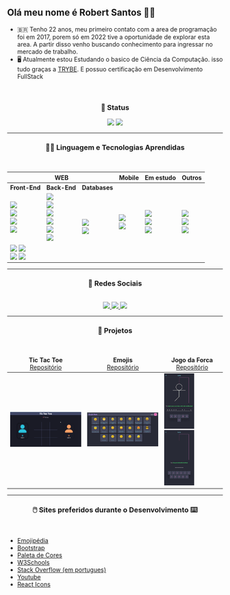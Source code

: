 ## Olá meu nome é Robert Santos 👏🏼

- 🇧🇷 Tenho 22 anos, meu primeiro contato com a area de programação foi em 2017, porem só em 2022 tive a oportunidade de explorar esta area. A partir disso venho buscando conhecimento para ingressar no mercado de trabalho.
- 🖥️ Atualmente estou Estudando o basico de Ciência da Computação. isso tudo graças a <a href="https://github.com/tryber" target="_blank">TRYBE</a>. E possuo certificação em Desenvolvimento FullStack
<!-- - 💪🏼 A seguir um dos meus projetos ainda em desenvolvimento <a href="https://robertsantos-dev.github.io/" target="_blank">MEU PROJETO</a> -->
<br>

<h3 align="center">🤳 Status</h3>
<div align="center">
  <img width="390px" src="https://github-readme-stats.vercel.app/api?username=RobertSantos-dev&bg_color=45,000000,030147&hide_border=true&show_icons=true&title_color=00d5ff&text_color=ffffff&icon_color=04cc5b" />
  <img width="350px" src="https://github-readme-stats.vercel.app/api/top-langs/?username=RobertSantos-dev&icon_color=04cc5b&&bg_color=45,000000,030147&text_color=ffffff&hide_border=true&title_color=00d5ff&theme_name=dracula&layout=compact" />
</div>
<hr>
  
<h3 align="center"> 👨‍💻 Linguagem e Tecnologias Aprendidas</h3>
<br>

<table align="center">
  <thead>
    <tr>
      <th colspan="3">WEB</th>
      <th rowspan="1">Mobile</th>
      <th>Em estudo</th>
      <th>Outros</th>
    </tr>
  </thead>
  <tbody>
    <tr>
      <td align="center"><strong>Front-End</strong></td>
      <td align="center"><strong>Back-End</strong</td>
      <td align="center"><strong>Databases</strong></td>
      <td rowspan="3">
        <img src="https://img.shields.io/badge/Expo-1B1F23?style=for-the-badge&logo=expo&logoColor=white" />
        </br>
        <img src="https://img.shields.io/badge/React_Native-20232A?style=for-the-badge&logo=react&logoColor=61DAFB" />
      </td>
      <td rowspan="3">
        <img src="https://img.shields.io/badge/Cypress-17202C?style=for-the-badge&logo=cypress&logoColor=white" />
        </br>
        <img src="https://img.shields.io/badge/GraphQl-E10098?style=for-the-badge&logo=graphql&logoColor=white" />
        </br>
        <img src="https://img.shields.io/badge/Selenium-43B02A?style=for-the-badge&logo=Selenium&logoColor=white" />
      </td>
      <td rowspan="3">
        <img src="https://img.shields.io/badge/Kubuntu-0079C1?style=for-the-badge&logo=kubuntu&logoColor=white" />
        </br>
        <img src="https://img.shields.io/badge/Linux-FCC624?style=for-the-badge&logo=linux&logoColor=black" />
        </br>
        <img src="https://img.shields.io/badge/VSCode-0078D4?style=for-the-badge&logo=visual%20studio%20code&logoColor=white" />
      </td>
    </tr>
    <tr>
      <td>
        <img src="https://img.shields.io/badge/HTML5-E34F26?style=for-the-badge&logo=html5&logoColor=white" />
        </br>
        <img src="https://img.shields.io/badge/CSS3-1572B6?style=for-the-badge&logo=css3&logoColor=white" />
        </br>
        <img src="https://img.shields.io/badge/React-20232A?style=for-the-badge&logo=react&logoColor=61DAFB" />
        </br>
        <img src="https://img.shields.io/badge/Redux-593D88?style=for-the-badge&logo=redux&logoColor=white" />
      </td>
      <td>
        <img src="https://img.shields.io/badge/Node.js-339933?style=for-the-badge&logo=nodedotjs&logoColor=white" />
        </br>
        <img src="https://img.shields.io/badge/Docker-2CA5E0?style=for-the-badge&logo=docker&logoColor=white" />
        </br>
        <img src="https://img.shields.io/badge/Mocha-8D6748?style=for-the-badge&logo=Mocha&logoColor=white" />
        </br>
        <img src="https://img.shields.io/badge/Express.js-000000?style=for-the-badge&logo=express&logoColor=white" />
        </br>
        <img src="https://img.shields.io/badge/chai-A30701?style=for-the-badge&logo=chai&logoColor=white" />
        </br>
        <img src="https://img.shields.io/badge/Sequelize-52B0E7?style=for-the-badge&logo=Sequelize&logoColor=white" />
      </td>
      <td colspan="1" rowspan="2">
        <img src="https://img.shields.io/badge/MySQL-005C84?style=for-the-badge&logo=mysql&logoColor=white" />
        </br>
        <img src="https://img.shields.io/badge/MongoDB-4EA94B?style=for-the-badge&logo=mongodb&logoColor=white" />
      </td>
    </tr>
    <tr>
      <td colspan="2">
        <img src="https://img.shields.io/badge/JavaScript-323330?style=for-the-badge&logo=javascript&logoColor=F7DF1E" />
        <img src="https://img.shields.io/badge/Python-FFD43B?style=for-the-badge&logo=python&logoColor=blue" />
        </br>
        <img src="https://img.shields.io/badge/TypeScript-007ACC?style=for-the-badge&logo=typescript&logoColor=white" />
        <img src="https://img.shields.io/badge/Jest-C21325?style=for-the-badge&logo=jest&logoColor=white" />
      </td>
    </tr>
  </tbody>
</table>

<hr>

 <h3 align="center">📱 Redes Sociais</h3>
 <br>
 
<div align="center">
  <a href="https://github.com/RobertSantos-dev" target="_blank">
    <img src="https://img.shields.io/badge/github-%23121011.svg?style=for-the-badge&logo=github&logoColor=white" />
  </a>
  <a href="https://www.linkedin.com/in/robert-santos-389473238" target="_blank">
    <img src="https://img.shields.io/badge/linkedin-%230077B5.svg?style=for-the-badge&logo=linkedin&logoColor=white" />
  </a>
  <a href="https://www.instagram.com/robert_saan/" target="_blank">
    <img src="https://img.shields.io/badge/Instagram-%23E4405F.svg?style=for-the-badge&logo=Instagram&logoColor=white" />
  </a>
</div>
<hr>

<h3 align="center">🚀 Projetos</h3>
<br>
<table align="center">
  <thead>
    <tr>
      <td align="center">
        <strong>Tic Tac Toe</strong><br>
        <a href="https://github.com/RobertSantos-dev/Tic-Tac-Toe" target="_blank">Repositório</a>
      </td>
      <td align="center">
        <strong>Emojis</strong><br>
        <a href="https://github.com/RobertSantos-dev/Emojis" target="_blank">Repositório</a>
      </td>
      <td align="center">
        <strong>Jogo da Forca</strong><br>
        <a href="https://github.com/RobertSantos-dev/Jogo-da-Forca" target="_blank">Repositório</a>
      </td>
    </tr>
  </thead>
  <tbody>
    <tr>
      <td>
        <img src="./img/print1.png" width="190px" />
      </td>
      <td>
        <img src="./img/print4.png" width="190px" />
      </td>
      <td>
        <img src="./img/print2.jpg" width="70px" />
        <img src="./img/print3.jpg" width="70px" />
      </td>
    </tr>
  </tbody>
</table>
<hr>

<h3 align="center">🖱️ Sites preferidos durante o Desenvolvimento ⌨️</h3>
<br>

<!--
  <img height="32" width="32" src="https://unpkg.com/simple-icons@v8/icons/dotenv.svg" />
  <img height="32" width="32" src="https://cdn.simpleicons.org/dotenv/ECD53F" />
-->

<!--
  <img src="https://img.shields.io/badge/Cypress-17202C?style=for-the-badge&logo=cypress&logoColor=white" />
  <img src="https://img.shields.io/badge/GraphQl-E10098?style=for-the-badge&logo=graphql&logoColor=white" />
-->

- <a href="https://emojipedia.org/">Emojipédia</a>
- <a href="https://icons.getbootstrap.com/">Bootstrap</a>
- <a href="https://paletadecores.com/">Paleta de Cores</a>
- <a href="https://www.w3schools.com/">W3Schools</a>
- <a href="https://pt.stackoverflow.com/">Stack Overflow (em portugues)</a>
- <a href="https://www.youtube.com/">Youtube</a>
- <a href="https://react-icons.github.io/react-icons/">React Icons</a>
